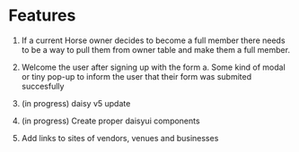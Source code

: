 # Features

1. If a current Horse owner decides to become a full member
   there needs to be a way to pull them from owner table and make them a
   full member.

2. Welcome the user after signing up with the form
   a. Some kind of modal or tiny pop-up to inform the user
   that their form was submited succesfully

3. (in progress) daisy v5 update
4. (in progress) Create proper daisyui components

5. Add links to sites of vendors, venues and businesses
